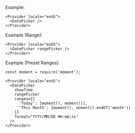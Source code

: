 Example:

    <Provider locale="enUS">
      <DatePicker />
    </Provider>

Example (Range):

    <Provider locale="enUS">
      <DatePicker rangePicker />
    </Provider>

Example (Preset Ranges):

    const moment = require('moment');

    <Provider locale="enUS">
      <DatePicker
        showTime
        rangePicker
        ranges={{
          'Today': [moment(), moment()],
          'This Month': [moment(), moment().endOf('month')]
        }}
        format="YYYY/MM/DD HH:mm:ss"
      />
    </Provider>
